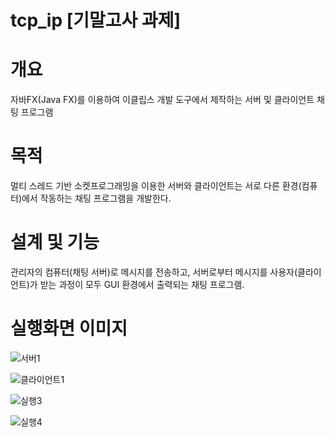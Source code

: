 # tcp_ip [기말고사 과제] 


# 개요
 자바FX(Java FX)를 이용하여 이클립스 개발 도구에서 제작하는 서버 및 클라이언트 채팅 프로그램

# 목적
 멀티 스레드 기반 소켓프로그래밍을 이용한 서버와 클라이언트는 서로 다른 환경(컴퓨터)에서 작동하는 채팅 프로그램을 개발한다.

# 설계 및 기능
관리자의 컴퓨터(채팅 서버)로 메시지를 전송하고, 서버로부터 메시지를 사용자(클라이언트)가 받는 과정이 모두 GUI 환경에서 출력되는 채팅 프로그램.


# 실행화면 이미지
![서버1](https://user-images.githubusercontent.com/71127165/122402107-26fd5200-cfb8-11eb-8971-6f11f72f11cb.png)

![클라이언트1](https://user-images.githubusercontent.com/71127165/122402126-2bc20600-cfb8-11eb-8c01-3da34c569604.png)

![실행3](https://user-images.githubusercontent.com/71127165/122402138-2d8bc980-cfb8-11eb-8188-a159ac1497fe.png)

![실행4](https://user-images.githubusercontent.com/71127165/122402147-2ebcf680-cfb8-11eb-833a-be11c6864ec2.png)
